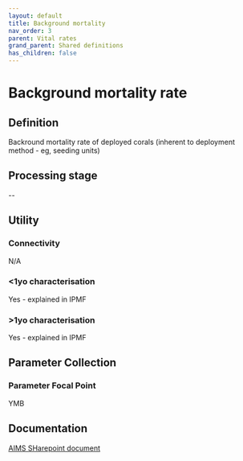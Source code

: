```yaml
---
layout: default
title: Background mortality
nav_order: 3
parent: Vital rates
grand_parent: Shared definitions
has_children: false
---
```


# Background mortality rate
<!-- 
{: .no_toc .text-delta }
* TOC
{:toc} -->

## Definition

Backround mortality rate of deployed corals (inherent to deployment method - eg, seeding units)

## Processing stage

--

## Utility 
### Connectivity

N/A

### <1yo characterisation

Yes - explained in IPMF 

### >1yo characterisation

Yes - explained in IPMF

## Parameter Collection
### Parameter Focal Point

YMB

## Documentation

[AIMS SHarepoint document](https://aimsgovau.sharepoint.com/:w:/r/sites/RRAPMDS/_layouts/15/Doc.aspx?sourcedoc=%7B29094931-0C78-4E5E-A569-DE704A93116B%7D&file=Parameter_cultured_corals_NEW.docx)